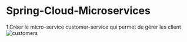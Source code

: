 # Spring-Cloud-Microservices
1.Créer le micro-service customer-service qui permet de gérer les client
![customers](https://user-images.githubusercontent.com/85302661/206131132-5850e507-f960-4467-888c-677231f489e6.PNG)
